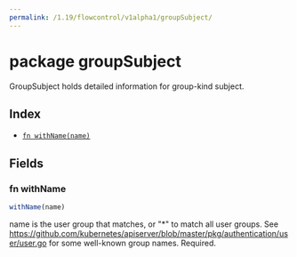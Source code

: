 ```yaml
---
permalink: /1.19/flowcontrol/v1alpha1/groupSubject/
---
```


# package groupSubject

GroupSubject holds detailed information for group-kind subject.

## Index

* [`fn withName(name)`](#fn-withname)

## Fields

### fn withName

```ts
withName(name)
```

name is the user group that matches, or "*" to match all user groups. See https://github.com/kubernetes/apiserver/blob/master/pkg/authentication/user/user.go for some well-known group names. Required.